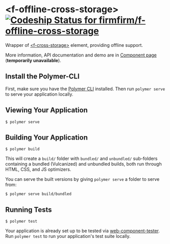 # &lt;f-offline-cross-storage&gt; [ ![Codeship Status for firmfirm/f-offline-cross-storage](https://codeship.com/projects/ee4c58a0-6635-0134-d76b-4ec35e638b78/status?branch=master)](https://codeship.com/projects/175852)

Wrapper of [&lt;f-cross-storage&gt;](https://github.com/firmfirm/f-cross-storage) element, providing offline support.

More information, API documentation and demo are in [Component page](https://firmfirm.github.io/f-offline-cross-storage/) (**temporarily unavailable**).

## Install the Polymer-CLI

First, make sure you have the [Polymer CLI](https://www.npmjs.com/package/polymer-cli) installed. Then run `polymer serve` to serve your application locally.

## Viewing Your Application

```
$ polymer serve
```

## Building Your Application

```
$ polymer build
```

This will create a `build/` folder with `bundled/` and `unbundled/` sub-folders
containing a bundled (Vulcanized) and unbundled builds, both run through HTML,
CSS, and JS optimizers.

You can serve the built versions by giving `polymer serve` a folder to serve
from:

```
$ polymer serve build/bundled
```

## Running Tests

```
$ polymer test
```

Your application is already set up to be tested via [web-component-tester](https://github.com/Polymer/web-component-tester). Run `polymer test` to run your application's test suite locally.
